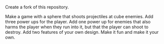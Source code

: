 Create a fork of this repository.

Make a game with a sphere that shoots projectiles at cube enemies. Add three power ups for the player. Add one power up for enemies that also harms the player when they run into it, but that the player can shoot to destroy. Add two features of your own design. Make it fun and make it your own.
